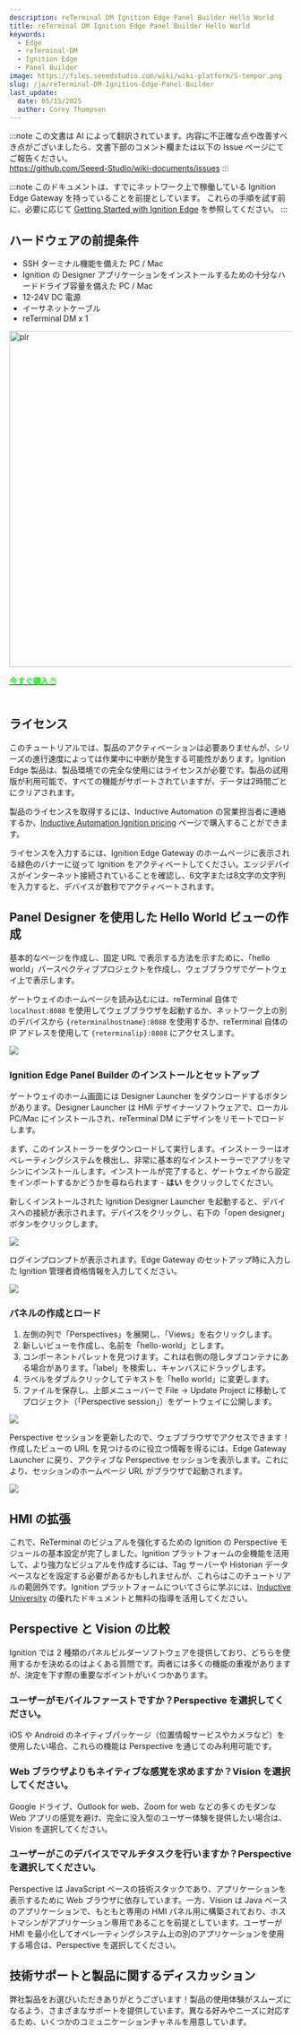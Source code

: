 ```yaml
---
description: reTerminal DM Ignition Edge Panel Builder Hello World
title: reTerminal DM Ignition Edge Panel Builder Hello World
keywords:
  - Edge
  - reTerminal-DM
  - Ignition Edge
  - Panel Builder
image: https://files.seeedstudio.com/wiki/wiki-platform/S-tempor.png
slug: /ja/reTerminal-DM-Ignition-Edge-Panel-Builder
last_update:
  date: 05/15/2025
  author: Corey Thompson
---
```

:::note
この文書は AI によって翻訳されています。内容に不正確な点や改善すべき点がございましたら、文書下部のコメント欄または以下の Issue ページにてご報告ください。  
https://github.com/Seeed-Studio/wiki-documents/issues
:::

:::note
このドキュメントは、すでにネットワーク上で稼働している Ignition Edge Gateway を持っていることを前提としています。
これらの手順を試す前に、必要に応じて [Getting Started with Ignition Edge](./ja_reTerminal-DM-Getting-Started-with-Ignition-Edge.md) を参照してください。
:::

## ハードウェアの前提条件
- SSH ターミナル機能を備えた PC / Mac
- Ignition の Designer アプリケーションをインストールするための十分なハードドライブ容量を備えた PC / Mac
- 12-24V DC 電源
- イーサネットケーブル
- reTerminal DM x 1

<p style={{textAlign: 'center'}}><img src="https://media-cdn.seeedstudio.com/media/catalog/product/cache/bb49d3ec4ee05b6f018e93f896b8a25d/3/-/3--114070201-reterminal-dm---font.jpg" alt="pir" width="600" height="auto"/></p>

<div class="get_one_now_container" style={{textAlign: 'center'}}>
    <a class="get_one_now_item" href="https://www.seeedstudio.com/reTerminal-DM-p-5616.html" target="_blank" rel="noopener noreferrer">
            <strong><span><font color={'FFFFFF'} size={"4"}> 今すぐ購入 🖱️</font></span></strong>
    </a>
</div>

<br />

## ライセンス
このチュートリアルでは、製品のアクティベーションは必要ありませんが、シリーズの進行速度によっては作業中に中断が発生する可能性があります。Ignition Edge 製品は、製品環境での完全な使用にはライセンスが必要です。製品の試用版が利用可能で、すべての機能がサポートされていますが、データは2時間ごとにクリアされます。

製品のライセンスを取得するには、Inductive Automation の営業担当者に連絡するか、[Inductive Automation Ignition pricing](https://inductiveautomation.com/pricing/ignition) ページで購入することができます。

ライセンスを入力するには、Ignition Edge Gateway のホームページに表示される緑色のバナーに従って Ignition をアクティベートしてください。エッジデバイスがインターネット接続されていることを確認し、6文字または8文字の文字列を入力すると、デバイスが数秒でアクティベートされます。

## Panel Designer を使用した Hello World ビューの作成

基本的なページを作成し、固定 URL で表示する方法を示すために、「hello world」パースペクティブプロジェクトを作成し、ウェブブラウザでゲートウェイ上で表示します。

ゲートウェイのホームページを読み込むには、reTerminal 自体で `localhost:8088` を使用してウェブブラウザを起動するか、ネットワーク上の別のデバイスから `{reterminalhostname}:8088` を使用するか、reTerminal 自体の IP アドレスを使用して `{reterminalip}:8088` にアクセスします。

<p style={{textAlign: 'center'}}>
  <img src="https://files.seeedstudio.com/wiki/wiki-ranger/Contributions/reTerminal-DM-Ignition/ignition-edge-launch-screen.png" />
</p>

### Ignition Edge Panel Builder のインストールとセットアップ

ゲートウェイのホーム画面には Designer Launcher をダウンロードするボタンがあります。Designer Launcher は HMI デザイナーソフトウェアで、ローカル PC/Mac にインストールされ、reTerminal DM にデザインをリモートでロードします。

まず、このインストーラーをダウンロードして実行します。インストーラーはオペレーティングシステムを検出し、非常に基本的なインストーラーでアプリをマシンにインストールします。インストールが完了すると、ゲートウェイから設定をインポートするかどうかを尋ねられます - **はい** をクリックしてください。

新しくインストールされた Ignition Designer Launcher を起動すると、デバイスへの接続が表示されます。デバイスをクリックし、右下の「open designer」ボタンをクリックします。

<p style={{textAlign: 'center'}}>
  <img src="https://files.seeedstudio.com/wiki/wiki-ranger/Contributions/reTerminal-DM-Ignition/ignition-designer-launcher.png" />
</p>

ログインプロンプトが表示されます。Edge Gateway のセットアップ時に入力した Ignition 管理者資格情報を入力してください。

<p style={{textAlign: 'center'}}>
  <img src="https://files.seeedstudio.com/wiki/wiki-ranger/Contributions/reTerminal-DM-Ignition/ignition-designer-login.png" />
</p>

### パネルの作成とロード

1. 左側の列で「Perspectives」を展開し、「Views」を右クリックします。
2. 新しいビューを作成し、名前を「hello-world」とします。
3. コンポーネントパレットを見つけます。これは右側の隠しタブコンテナにある場合があります。「label」を検索し、キャンバスにドラッグします。
4. ラベルをダブルクリックしてテキストを「hello world」に変更します。
5. ファイルを保存し、上部メニューバーで File -> Update Project に移動してプロジェクト（「Perspective session」）をゲートウェイに公開します。

<p style={{textAlign: 'center'}}>
  <img src="https://files.seeedstudio.com/wiki/wiki-ranger/Contributions/reTerminal-DM-Ignition/ignition-panel-create-helloworld.gif" />
</p>

Perspective セッションを更新したので、ウェブブラウザでアクセスできます！
作成したビューの URL を見つけるのに役立つ情報を得るには、Edge Gateway Launcher に戻り、アクティブな Perspective セッションを表示します。これにより、セッションのホームページ URL がブラウザで起動されます。

<p style={{textAlign: 'center'}}>
  <img src="https://files.seeedstudio.com/wiki/wiki-ranger/Contributions/reTerminal-DM-Ignition/ignition-panel-view-helloworld.gif" />
</p>

## HMI の拡張
これで、ReTerminal のビジュアルを強化するための Ignition の Perspective モジュールの基本設定が完了しました。Ignition プラットフォームの全機能を活用して、より強力なビジュアルを作成するには、Tag サーバーや Historian データベースなどを設定する必要があるかもしれませんが、これらはこのチュートリアルの範囲外です。Ignition プラットフォームについてさらに学ぶには、[Inductive University](https://inductiveuniversity.com/) の優れたドキュメントと無料の指導を活用してください。

## Perspective と Vision の比較
Ignition では 2 種類のパネルビルダーソフトウェアを提供しており、どちらを使用するかを決めるのはよくある質問です。両者には多くの機能の重複がありますが、決定を下す際の重要なポイントがいくつかあります。

### ユーザーがモバイルファーストですか？Perspective を選択してください。
iOS や Android のネイティブパッケージ（位置情報サービスやカメラなど）を使用したい場合、これらの機能は Perspective を通じてのみ利用可能です。

### Web ブラウザよりもネイティブな感覚を求めますか？Vision を選択してください。
Google ドライブ、Outlook for web、Zoom for web などの多くのモダンな Web アプリの感覚を避け、完全に没入型のユーザー体験を提供したい場合は、Vision を選択してください。

### ユーザーがこのデバイスでマルチタスクを行いますか？Perspective を選択してください。
Perspective は JavaScript ベースの技術スタックであり、アプリケーションを表示するために Web ブラウザに依存しています。一方、Vision は Java ベースのアプリケーションで、もともと専用の HMI パネル用に構築されており、ホストマシンがアプリケーション専用であることを前提としています。ユーザーが HMI を最小化してオペレーティングシステム上の別のアプリケーションを使用する場合は、Perspective を選択してください。

## 技術サポートと製品に関するディスカッション

弊社製品をお選びいただきありがとうございます！製品の使用体験がスムーズになるよう、さまざまなサポートを提供しています。異なる好みやニーズに対応するため、いくつかのコミュニケーションチャネルを用意しています。

<div class="button_tech_support_container">
<a href="https://forum.seeedstudio.com/" class="button_forum"></a> 
<a href="https://www.seeedstudio.com/contacts" class="button_email"></a>
</div>

<div class="button_tech_support_container">
<a href="https://discord.gg/eWkprNDMU7" class="button_discord"></a> 
<a href="https://github.com/Seeed-Studio/wiki-documents/discussions/69" class="button_discussion"></a>
</div>